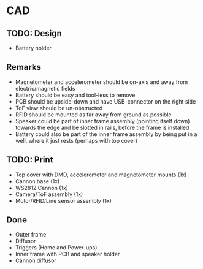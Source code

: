 # CAD
## TODO: Design
- Battery holder

## Remarks
- Magnetometer and accelerometer should be on-axis and away from electric/magnetic fields
- Battery should be easy and tool-less to remove
- PCB should be upside-down and have USB-connector on the right side
- ToF view should be un-obstructed
- RFID should be mounted as far away from ground as possible
- Speaker could be part of inner frame assembly (pointing itself down) towards the edge and be slotted in rails, before the frame is installed
- Battery could also be part of the inner frame assembly by being put in a well, where it just rests (perhaps with top cover)

## TODO: Print
- Top cover with DMD, accelerometer and magnetometer mounts (1x)
- Cannon base (1x)
- WS2812 Cannon (1x)
- Camera/ToF assembly (1x)
- Motor/RFID/Line sensor assembly (1x)

## Done
- Outer frame
- Diffusor
- Triggers (Home and Power-ups)
- Inner frame with PCB and speaker holder
- Cannon diffusor
